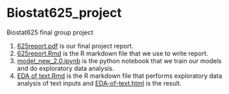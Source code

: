 # Biostat625_project

Biostat625 final group project



1. [625report.pdf](https://github.com/chenyn16/Biostat625_project/blob/master/625report.pdf) is our final project report.
2. [625report.Rmd](https://github.com/chenyn16/Biostat625_project/blob/master/625report.Rmd) is the R markdown file that we use to write report.
3. [model_new_2.0.ipynb](https://github.com/chenyn16/Biostat625_project/blob/master/model_new_2.0.ipynb) is the python notebook that we train our models and do exploratory data analysis.
4. [EDA of text.Rmd](https://github.com/chenyn16/Biostat625_project/blob/master/EDA%20of%20text.Rmd) is the R markdown file that performs exploratory data analysis of text inputs and [EDA-of-text.html](https://github.com/chenyn16/Biostat625_project/blob/master/EDA-of-text.html) is the result.

